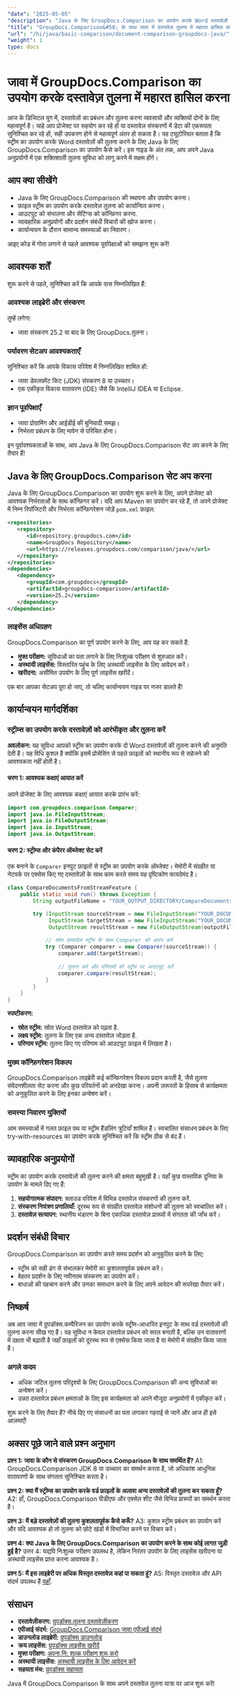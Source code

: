 ```yaml
---
"date": "2025-05-05"
"description": "Java के लिए GroupDocs.Comparison का उपयोग करके Word दस्तावेज़ों की कुशलतापूर्वक तुलना करना सीखें। यह मार्गदर्शिका सेटअप, कार्यान्वयन और व्यावहारिक अनुप्रयोगों को कवर करती है।"
"title": "GroupDocs.Comparison&#58; के साथ जावा में दस्तावेज़ तुलना में महारत हासिल करना एक व्यापक गाइड"
"url": "/hi/java/basic-comparison/document-comparison-groupdocs-java/"
"weight": 1
type: docs
---
```

# जावा में GroupDocs.Comparison का उपयोग करके दस्तावेज़ तुलना में महारत हासिल करना

आज के डिजिटल युग में, दस्तावेज़ों का प्रबंधन और तुलना करना व्यवसायों और व्यक्तियों दोनों के लिए महत्वपूर्ण है। चाहे आप प्रोजेक्ट पर सहयोग कर रहे हों या दस्तावेज़ संस्करणों में डेटा की एकरूपता सुनिश्चित कर रहे हों, सही उपकरण होने से महत्वपूर्ण अंतर हो सकता है। यह ट्यूटोरियल बताता है कि स्ट्रीम का उपयोग करके Word दस्तावेज़ों की तुलना करने के लिए Java के लिए GroupDocs.Comparison का उपयोग कैसे करें। इस गाइड के अंत तक, आप अपने Java अनुप्रयोगों में एक शक्तिशाली तुलना सुविधा को लागू करने में सक्षम होंगे।

## आप क्या सीखेंगे

- Java के लिए GroupDocs.Comparison की स्थापना और उपयोग करना।
- फ़ाइल स्ट्रीम का उपयोग करके दस्तावेज़ तुलना को कार्यान्वित करना।
- आउटपुट को संभालना और सेटिंग्स को कॉन्फ़िगर करना.
- व्यावहारिक अनुप्रयोगों और प्रदर्शन संबंधी विचारों की खोज करना।
- कार्यान्वयन के दौरान सामान्य समस्याओं का निवारण।

आइए कोड में गोता लगाने से पहले आवश्यक पूर्वापेक्षाओं को समझना शुरू करें!

## आवश्यक शर्तें

शुरू करने से पहले, सुनिश्चित करें कि आपके पास निम्नलिखित हैं:

### आवश्यक लाइब्रेरी और संस्करण
तुम्हें लगेगा:
- जावा संस्करण 25.2 या बाद के लिए GroupDocs.तुलना।

### पर्यावरण सेटअप आवश्यकताएँ
सुनिश्चित करें कि आपके विकास परिवेश में निम्नलिखित शामिल हों:
- जावा डेवलपमेंट किट (JDK) संस्करण 8 या उच्चतर।
- एक एकीकृत विकास वातावरण (IDE) जैसे कि IntelliJ IDEA या Eclipse.

### ज्ञान पूर्वापेक्षाएँ
- जावा प्रोग्रामिंग और आईडीई की बुनियादी समझ।
- निर्भरता प्रबंधन के लिए मावेन से परिचित होना।

इन पूर्वावश्यकताओं के साथ, आप Java के लिए GroupDocs.Comparison सेट अप करने के लिए तैयार हैं!

## Java के लिए GroupDocs.Comparison सेट अप करना

Java के लिए GroupDocs.Comparison का उपयोग शुरू करने के लिए, अपने प्रोजेक्ट को आवश्यक निर्भरताओं के साथ कॉन्फ़िगर करें। यदि आप Maven का उपयोग कर रहे हैं, तो अपने प्रोजेक्ट में निम्न रिपॉजिटरी और निर्भरता कॉन्फ़िगरेशन जोड़ें `pom.xml` फ़ाइल:

```xml
<repositories>
   <repository>
      <id>repository.groupdocs.com</id>
      <name>GroupDocs Repository</name>
      <url>https://releases.groupdocs.com/comparison/java/</url>
   </repository>
</repositories>
<dependencies>
   <dependency>
      <groupId>com.groupdocs</groupId>
      <artifactId>groupdocs-comparison</artifactId>
      <version>25.2</version>
   </dependency>
</dependencies>
```

### लाइसेंस अधिग्रहण
GroupDocs.Comparison का पूर्ण उपयोग करने के लिए, आप यह कर सकते हैं:
- **मुफ्त परीक्षण:** सुविधाओं का पता लगाने के लिए निःशुल्क परीक्षण से शुरुआत करें।
- **अस्थायी लाइसेंस:** विस्तारित पहुंच के लिए अस्थायी लाइसेंस के लिए आवेदन करें।
- **खरीदना:** असीमित उपयोग के लिए पूर्ण लाइसेंस खरीदें।

एक बार आपका सेटअप पूरा हो जाए, तो चलिए कार्यान्वयन गाइड पर नजर डालते हैं!

## कार्यान्वयन मार्गदर्शिका

### स्ट्रीम्स का उपयोग करके दस्तावेज़ों को आरंभीकृत और तुलना करें

**अवलोकन:**
यह सुविधा आपको स्ट्रीम का उपयोग करके दो Word दस्तावेज़ों की तुलना करने की अनुमति देती है। यह विधि कुशल है क्योंकि इसमें प्रोसेसिंग से पहले फ़ाइलों को स्थानीय रूप से सहेजने की आवश्यकता नहीं होती है।

#### चरण 1: आवश्यक कक्षाएं आयात करें
अपने प्रोजेक्ट के लिए आवश्यक कक्षाएं आयात करके प्रारंभ करें:

```java
import com.groupdocs.comparison.Comparer;
import java.io.FileInputStream;
import java.io.FileOutputStream;
import java.io.InputStream;
import java.io.OutputStream;
```

#### चरण 2: स्ट्रीम्स और कंपैरर ऑब्जेक्ट सेट करें
एक बनाने के `Comparer` इनपुट फ़ाइलों से स्ट्रीम का उपयोग करके ऑब्जेक्ट। मेमोरी में संग्रहीत या नेटवर्क पर एक्सेस किए गए दस्तावेज़ों के साथ काम करते समय यह दृष्टिकोण फायदेमंद है।

```java
class CompareDocumentsFromStreamFeature {
    public static void run() throws Exception {
        String outputFileName = "YOUR_OUTPUT_DIRECTORY/CompareDocumentsFromStream_result.docx";

        try (InputStream sourceStream = new FileInputStream("YOUR_DOCUMENT_DIRECTORY/SOURCE_WORD.docx");
             InputStream targetStream = new FileInputStream("YOUR_DOCUMENT_DIRECTORY/TARGET1_WORD.docx");
             OutputStream resultStream = new FileOutputStream(outputFileName)) {
              
            // स्रोत दस्तावेज़ स्ट्रीम के साथ Comparer को आरंभ करें
            try (Comparer comparer = new Comparer(sourceStream)) {
                comparer.add(targetStream);
                 
                // तुलना करें और परिणामों को स्ट्रीम पर आउटपुट करें
                comparer.compare(resultStream);
            }
        }
    }
}
```

**स्पष्टीकरण:**
- **स्रोत स्ट्रीम:** स्रोत Word दस्तावेज़ को पढ़ता है.
- **लक्ष्य स्ट्रीम:** तुलना के लिए एक अन्य दस्तावेज़ जोड़ता है.
- **परिणाम स्ट्रीम:** तुलना किए गए परिणाम को आउटपुट फ़ाइल में लिखता है।

### मुख्य कॉन्फ़िगरेशन विकल्प

GroupDocs.Comparison लाइब्रेरी कई कॉन्फ़िगरेशन विकल्प प्रदान करती है, जैसे तुलना संवेदनशीलता सेट करना और कुछ परिवर्तनों को अनदेखा करना। अपनी ज़रूरतों के हिसाब से कार्यक्षमता को अनुकूलित करने के लिए इनका अन्वेषण करें।

### समस्या निवारण युक्तियों
आम समस्याओं में गलत फ़ाइल पथ या स्ट्रीम हैंडलिंग त्रुटियाँ शामिल हैं। स्वचालित संसाधन प्रबंधन के लिए try-with-resources का उपयोग करके सुनिश्चित करें कि स्ट्रीम ठीक से बंद हैं।

## व्यावहारिक अनुप्रयोगों

स्ट्रीम का उपयोग करके दस्तावेज़ों की तुलना करने की क्षमता बहुमुखी है। यहाँ कुछ वास्तविक दुनिया के उपयोग के मामले दिए गए हैं:

1. **सहयोगात्मक संपादन:** क्लाउड परिवेश में विभिन्न दस्तावेज़ संस्करणों की तुलना करें.
2. **संस्करण नियंत्रण प्रणालियाँ:** दूरस्थ रूप से संग्रहीत दस्तावेज़ संशोधनों की तुलना को स्वचालित करें।
3. **दस्तावेज़ सत्यापन:** स्थानीय भंडारण के बिना एकाधिक दस्तावेज़ प्रारूपों में संगतता की जाँच करें।

## प्रदर्शन संबंधी विचार

GroupDocs.Comparison का उपयोग करते समय प्रदर्शन को अनुकूलित करने के लिए:
- स्ट्रीम को सही ढंग से संभालकर मेमोरी का कुशलतापूर्वक प्रबंधन करें।
- बेहतर प्रदर्शन के लिए नवीनतम संस्करण का उपयोग करें।
- बाधाओं की पहचान करने और उनका समाधान करने के लिए अपने आवेदन की रूपरेखा तैयार करें।

## निष्कर्ष

अब आप जावा में ग्रुपडॉक्स.कम्पैरिजन का उपयोग करके स्ट्रीम-आधारित इनपुट के साथ वर्ड दस्तावेज़ों की तुलना करना सीख गए हैं। यह सुविधा न केवल दस्तावेज़ प्रबंधन को सरल बनाती है, बल्कि उन वातावरणों में दक्षता भी बढ़ाती है जहाँ फ़ाइलों को दूरस्थ रूप से एक्सेस किया जाता है या मेमोरी में संग्रहीत किया जाता है।

### अगले कदम
- अधिक जटिल तुलना परिदृश्यों के लिए GroupDocs.Comparison की अन्य सुविधाओं का अन्वेषण करें।
- उन्नत दस्तावेज़ प्रबंधन क्षमताओं के लिए इस कार्यक्षमता को अपने मौजूदा अनुप्रयोगों में एकीकृत करें।

शुरू करने के लिए तैयार हैं? नीचे दिए गए संसाधनों का पता लगाकर गहराई से जानें और आज ही इसे आज़माएँ!

## अक्सर पूछे जाने वाले प्रश्न अनुभाग

**प्रश्न 1: जावा के कौन से संस्करण GroupDocs.Comparison के साथ समर्थित हैं?**
A1: GroupDocs.Comparison JDK 8 या उच्चतर का समर्थन करता है, जो अधिकांश आधुनिक वातावरणों के साथ संगतता सुनिश्चित करता है।

**प्रश्न 2: क्या मैं स्ट्रीम्स का उपयोग करके वर्ड फ़ाइलों के अलावा अन्य दस्तावेज़ों की तुलना कर सकता हूँ?**
A2: हाँ, GroupDocs.Comparison पीडीएफ और एक्सेल शीट जैसे विभिन्न प्रारूपों का समर्थन करता है।

**प्रश्न 3: मैं बड़े दस्तावेज़ों की तुलना कुशलतापूर्वक कैसे करूँ?**
A3: कुशल स्ट्रीम प्रबंधन का उपयोग करें और यदि आवश्यक हो तो तुलना को छोटे खंडों में विभाजित करने पर विचार करें।

**प्रश्न 4: क्या Java के लिए GroupDocs.Comparison का उपयोग करने के साथ कोई लागत जुड़ी हुई है?**
उत्तर 4: यद्यपि निःशुल्क परीक्षण उपलब्ध है, लेकिन निरंतर उपयोग के लिए लाइसेंस खरीदना या अस्थायी लाइसेंस प्राप्त करना आवश्यक है।

**प्रश्न 5: मैं इस लाइब्रेरी पर अधिक विस्तृत दस्तावेज़ कहां पा सकता हूं?**
A5: विस्तृत दस्तावेज़ और API संदर्भ उपलब्ध हैं [यहाँ](https://docs.groupdocs.com/comparison/java/).

## संसाधन

- **दस्तावेज़ीकरण:** [ग्रुपडॉक्स.तुलना दस्तावेज़ीकरण](https://docs.groupdocs.com/comparison/java/)
- **एपीआई संदर्भ:** [GroupDocs.Comparison जावा एपीआई संदर्भ](https://reference.groupdocs.com/comparison/java/)
- **डाउनलोड लाइब्रेरी:** [ग्रुपडॉक्स डाउनलोड](https://releases.groupdocs.com/comparison/java/)
- **क्रय लाइसेंस:** [ग्रुपडॉक्स लाइसेंस खरीदें](https://purchase.groupdocs.com/buy)
- **मुफ्त परीक्षण:** [अपना नि: शुल्क परीक्षण शुरू करो](https://releases.groupdocs.com/comparison/java/)
- **अस्थायी लाइसेंस:** [अस्थायी लाइसेंस के लिए आवेदन करें](https://purchase.groupdocs.com/temporary-license/)
- **सहयता मंच:** [ग्रुपडॉक्स सहायता](https://forum.groupdocs.com/c/comparison)

Java में GroupDocs.Comparison के साथ अपने दस्तावेज़ तुलना यात्रा पर आज शुरू करें!